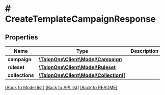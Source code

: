 # # CreateTemplateCampaignResponse

## Properties

Name | Type | Description | Notes
------------ | ------------- | ------------- | -------------
**campaign** | [**\TalonOne\Client\Model\Campaign**](Campaign.md) |  | 
**ruleset** | [**\TalonOne\Client\Model\Ruleset**](Ruleset.md) |  | 
**collections** | [**\TalonOne\Client\Model\Collection[]**](Collection.md) |  | [optional] 

[[Back to Model list]](../../README.md#documentation-for-models) [[Back to API list]](../../README.md#documentation-for-api-endpoints) [[Back to README]](../../README.md)


